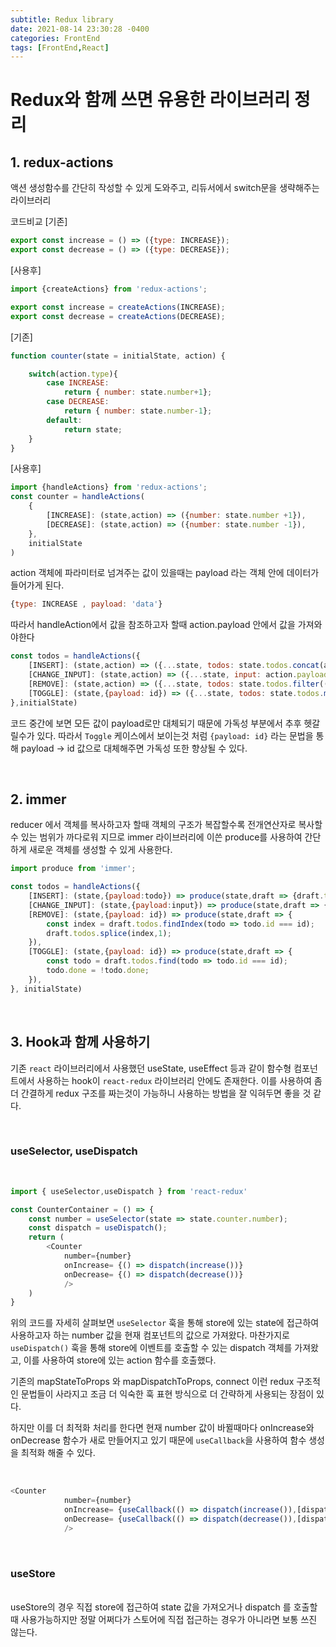 ```yaml
---
subtitle: Redux library
date: 2021-08-14 23:30:28 -0400
categories: FrontEnd
tags: [FrontEnd,React]
---
```


# Redux와 함께 쓰면 유용한 라이브러리 정리



## 1. redux-actions

액션 생성함수를 간단히 작성할 수 있게 도와주고, 리듀서에서 switch문을 생략해주는 라이브러리

코드비교
[기존]
```Javascript
export const increase = () => ({type: INCREASE});
export const decrease = () => ({type: DECREASE});
```

[사용후]
```Javascript
import {createActions} from 'redux-actions';

export const increase = createActions(INCREASE);
export const decrease = createActions(DECREASE);
```

[기존]
```Javascript
function counter(state = initialState, action) {

    switch(action.type){
        case INCREASE:
            return { number: state.number+1};
        case DECREASE:
            return { number: state.number-1};
        default:
            return state;
    }
}
```

[사용후]
```Javascript
import {handleActions} from 'redux-actions';
const counter = handleActions(
    {
        [INCREASE]: (state,action) => ({number: state.number +1}),
        [DECREASE]: (state,action) => ({number: state.number -1}),
    },
    initialState
)
```

action 객체에 파라미터로 넘겨주는 값이 있을때는 payload 라는 객체 안에 데이터가 들어가게 된다.

```Javascript
{type: INCREASE , payload: 'data'}
```

따라서 handleAction에서 값을 참조하고자 할때 action.payload 안에서 값을 가져와야한다

```Javascript
const todos = handleActions({
    [INSERT]: (state,action) => ({...state, todos: state.todos.concat(action.payload)}),
    [CHANGE_INPUT]: (state,action) => ({...state, input: action.payload}),
    [REMOVE]: (state,action) => ({...state, todos: state.todos.filter((todo) => (todo.id !== action.payload))}),
    [TOGGLE]: (state,{payload: id}) => ({...state, todos: state.todos.map((todo) => todo.id === id ? {...todo,done: !todo.done} : todo)})
},initialState)
```

코드 중간에 보면 모든 값이 payload로만 대체되기 때문에 가독성 부분에서 추후 헷갈릴수가 있다. 
따라서 `Toggle` 케이스에서 보이는것 처럼 `{payload: id}` 라는 문법을 통해 payload -> id 값으로 대체해주면 가독성 또한 향상될 수 있다.


<br>


## 2. immer

reducer 에서 객체를 복사하고자 할때 객체의 구조가 복잡할수록 전개연산자로 복사할 수 있는 범위가 까다로워 지므로 immer 라이브러리에 이쓴 produce를 사용하여 간단하게 새로운 객체를 생성할 수 있게 사용한다.

```Javascript
import produce from 'immer';

const todos = handleActions({
    [INSERT]: (state,{payload:todo}) => produce(state,draft => {draft.todos.push(todo)}),
    [CHANGE_INPUT]: (state,{payload:input}) => produce(state,draft => {draft.input = input}),
    [REMOVE]: (state,{payload: id}) => produce(state,draft => {
        const index = draft.todos.findIndex(todo => todo.id === id);
        draft.todos.splice(index,1);
    }),
    [TOGGLE]: (state,{payload: id}) => produce(state,draft => {
        const todo = draft.todos.find(todo => todo.id === id);
        todo.done = !todo.done;
    }),
}, initialState)
```


<br>

## 3. Hook과 함께 사용하기

기존 `react` 라이브러리에서 사용했던 useState, useEffect 등과 같이 함수형 컴포넌트에서 사용하는 hook이 `react-redux` 라이브러리 안에도 존재한다.
이를 사용하여 좀 더 간결하게 redux 구조를 짜는것이 가능하니 사용하는 방법을 잘 익혀두면 좋을 것 같다.

<br>

### useSelector, useDispatch
<br>

```Javascript
import { useSelector,useDispatch } from 'react-redux'

const CounterContainer = () => {
    const number = useSelector(state => state.counter.number);
    const dispatch = useDispatch();
    return (
        <Counter 
            number={number}
            onIncrease= {() => dispatch(increase())}
            onDecrease= {() => dispatch(decrease())}
            />
    )
}
```
위의 코드를 자세히 살펴보면 `useSelector` 훅을 통해 store에 있는 state에 접근하여 사용하고자 하는 number 값을 현재 컴포넌트의 값으로 가져왔다.
마찬가지로 `useDispatch()`  훅을 통해 store에 이벤트를 호출할 수 있는 dispatch 객체를 가져왔고, 이를 사용하여 store에 있는 action 함수를 호출했다.

기존의 mapStateToProps 와 mapDispatchToProps, connect 이런 redux 구조적인 문법들이 사라지고 조금 더 익숙한 훅 표현 방식으로 더 간략하게 사용되는 장점이 있다.

하지만 이를 더 최적화 처리를 한다면 현재 number 값이 바뀔때마다 onIncrease와 onDecrease 함수가 새로 만들어지고 있기 때문에 `useCallback`을 사용하여 함수 생성을 최적화 해줄 수 있다.


<br>

```Javascript
<Counter 
            number={number}
            onIncrease= {useCallback(() => dispatch(increase()),[dispatch])}
            onDecrease= {useCallback(() => dispatch(decrease()),[dispatch])}
            />
```


<br>

### useStore
<br>
useStore의 경우 직접 store에 접근하여 state 값을 가져오거나 dispatch 를 호출할때 사용가능하지만 정말 어쩌다가 스토어에 직접 접근하는 경우가 아니라면 보통 쓰진 않는다.


